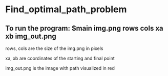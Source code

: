 # Find_optimal_path_problem
## To run the program: $main img.png rows cols xa xb img_out.png

rows, cols are the size of the img.png in pixels

xa, xb are coordinates of the starting and final point

img_out.png is the image with path visualized in red
